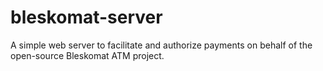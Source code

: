 # bleskomat-server
A simple web server to facilitate and authorize payments on behalf of the open-source Bleskomat ATM project.
